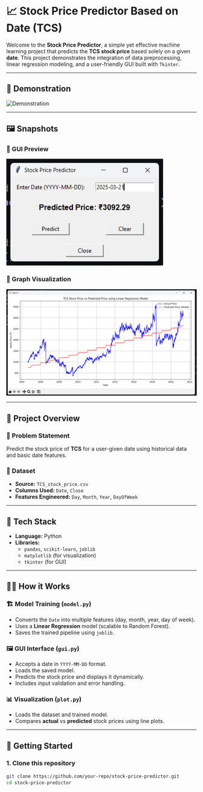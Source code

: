 # 📈 Stock Price Predictor Based on Date (TCS)

Welcome to the **Stock Price Predictor**, a simple yet effective machine learning project that predicts the **TCS stock price** based solely on a given **date**. This project demonstrates the integration of data preprocessing, linear regression modeling, and a user-friendly GUI built with `Tkinter`.

---

## 🎥 Demonstration

![Demonstration](snapshots/demonstration.gif)

---

## 🖼 Snapshots

### 📌 GUI Preview
![Snap 1](snapshots/snap1.png)

### 📌 Graph Visualization
![Snap 2](snapshots/snap2.png)

---

## 🧠 Project Overview

### 🔧 Problem Statement
Predict the stock price of **TCS** for a user-given date using historical data and basic date features.

### 📁 Dataset
- **Source:** `TCS_stock_price.csv`
- **Columns Used:** `Date`, `Close`
- **Features Engineered:** `Day`, `Month`, `Year`, `DayOfWeek`

---

## 🧰 Tech Stack

- **Language:** Python
- **Libraries:** 
  - `pandas`, `scikit-learn`, `joblib`
  - `matplotlib` (for visualization)
  - `tkinter` (for GUI)

---

## 🧑‍💻 How it Works

### 🏗 Model Training (`model.py`)
- Converts the `Date` into multiple features (day, month, year, day of week).
- Uses a **Linear Regression** model (scalable to Random Forest).
- Saves the trained pipeline using `joblib`.

### 🖼 GUI Interface (`gui.py`)
- Accepts a date in `YYYY-MM-DD` format.
- Loads the saved model.
- Predicts the stock price and displays it dynamically.
- Includes input validation and error handling.

### 📊 Visualization (`plot.py`)
- Loads the dataset and trained model.
- Compares **actual** vs **predicted** stock prices using line plots.

---

## 🚀 Getting Started

### 1. Clone this repository

```bash
git clone https://github.com/your-repo/stock-price-predictor.git
cd stock-price-predictor
